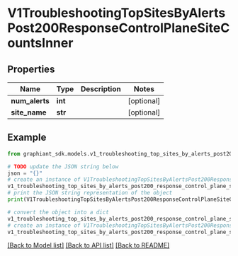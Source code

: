 # V1TroubleshootingTopSitesByAlertsPost200ResponseControlPlaneSiteCountsInner


## Properties

Name | Type | Description | Notes
------------ | ------------- | ------------- | -------------
**num_alerts** | **int** |  | [optional] 
**site_name** | **str** |  | [optional] 

## Example

```python
from graphiant_sdk.models.v1_troubleshooting_top_sites_by_alerts_post200_response_control_plane_site_counts_inner import V1TroubleshootingTopSitesByAlertsPost200ResponseControlPlaneSiteCountsInner

# TODO update the JSON string below
json = "{}"
# create an instance of V1TroubleshootingTopSitesByAlertsPost200ResponseControlPlaneSiteCountsInner from a JSON string
v1_troubleshooting_top_sites_by_alerts_post200_response_control_plane_site_counts_inner_instance = V1TroubleshootingTopSitesByAlertsPost200ResponseControlPlaneSiteCountsInner.from_json(json)
# print the JSON string representation of the object
print(V1TroubleshootingTopSitesByAlertsPost200ResponseControlPlaneSiteCountsInner.to_json())

# convert the object into a dict
v1_troubleshooting_top_sites_by_alerts_post200_response_control_plane_site_counts_inner_dict = v1_troubleshooting_top_sites_by_alerts_post200_response_control_plane_site_counts_inner_instance.to_dict()
# create an instance of V1TroubleshootingTopSitesByAlertsPost200ResponseControlPlaneSiteCountsInner from a dict
v1_troubleshooting_top_sites_by_alerts_post200_response_control_plane_site_counts_inner_from_dict = V1TroubleshootingTopSitesByAlertsPost200ResponseControlPlaneSiteCountsInner.from_dict(v1_troubleshooting_top_sites_by_alerts_post200_response_control_plane_site_counts_inner_dict)
```
[[Back to Model list]](../README.md#documentation-for-models) [[Back to API list]](../README.md#documentation-for-api-endpoints) [[Back to README]](../README.md)


